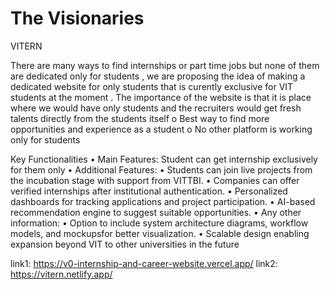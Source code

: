 # The Visionaries 
VITERN

 There are many ways to find internships or part time jobs but none of them are dedicated only for students , we are proposing the idea of making a dedicated website for only students that is curently exclusive for VIT students at the moment . The importance of the website is that it is place where we would have only students and the recruiters would get fresh talents directly from the students itself o Best way to find more opportunities and experience as a student o No other platform is working only for students

Key Functionalities • Main Features: Student can get internship exclusively for them only • Additional Features: • Students can join live projects from the incubation stage with support from VITTBI. • Companies can offer verified internships after institutional authentication. • Personalized dashboards for tracking applications and project participation. • AI-based recommendation engine to suggest suitable opportunities. • Any other information: • Option to include system architecture diagrams, workflow models, and mockupsfor better visualization. • Scalable design enabling expansion beyond VIT to other universities in the future

link1: https://v0-internship-and-career-website.vercel.app/ 
link2:
 https://vitern.netlify.app/
